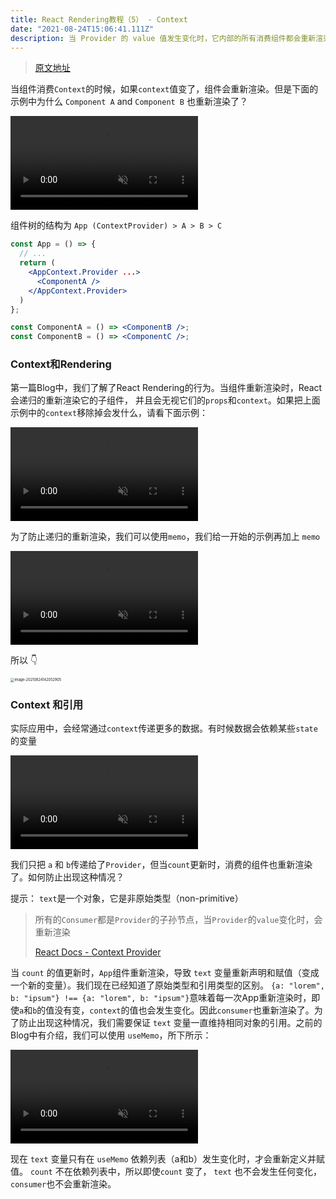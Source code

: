 ```yaml
---
title: React Rendering教程（5） - Context
date: "2021-08-24T15:06:41.111Z"
description: 当 Provider 的 value 值发生变化时，它内部的所有消费组件都会重新渲染。
---
```


> [原文地址](https://alexsidorenko.com/blog/react-render-context/)

当组件消费`Context`的时候，如果`context`值变了，组件会重新渲染。但是下面的示例中为什么 `Component A` and `Component B` 也重新渲染了？

<video style="aspect-ratio: 1360/1121" autoplay="" loop="" muted="" playsinline="" src="https://alexsidorenko.com/345403c36ea184fe348d0e3996725309/initial.mp4"></video>

组件树的结构为 `App (ContextProvider) > A > B > C`

```jsx
const App = () => {
  // ...
  return (
    <AppContext.Provider ...>
      <ComponentA />
    </AppContext.Provider>
  )
};

const ComponentA = () => <ComponentB />;
const ComponentB = () => <ComponentC />;
```

### Context和Rendering

第一篇Blog中，我们了解了React Rendering的行为。当组件重新渲染时，React会递归的重新渲染它的子组件， 并且会无视它们的`props`和`context`。如果把上面示例中的`context`移除掉会发什么，请看下面示例：

<video style="aspect-ratio: 1360/895" autoplay="" loop="" muted="" playsinline="" src="https://alexsidorenko.com/d9096d3e51b8bf32d6ba597e91c2793e/no-context.mp4"></video>

为了防止递归的重新渲染，我们可以使用`memo`，我们给一开始的示例再加上 `memo` 

<video style="aspect-ratio: 1360/1127" autoplay="" loop="" muted="" playsinline="" src="https://alexsidorenko.com/3347fc58a2f5a947c6cf4bba84244a4f/memo.mp4"></video>

所以 👇

 <img src="https://obs-1d2f.oss-cn-hangzhou.aliyuncs.com/images/image-20210824142052905.png" alt="image-20210824142052905" style="zoom:40%;" />



### Context 和引用

实际应用中，会经常通过`context`传递更多的数据。有时候数据会依赖某些`state`的变量

<video style="aspect-ratio: 1360/1195" autoplay="" loop="" muted="" playsinline="" src="https://alexsidorenko.com/9e4b54f5eb5785ecff6c8bfd344f3439/text.mp4"></video>

我们只把 `a` 和 `b`传递给了`Provider`，但当`count`更新时，消费的组件也重新渲染了。如何防止出现这种情况？

提示： `text`是一个对象，它是非原始类型（non-primitive）

> 所有的`Consumer`都是`Provider`的子孙节点，当`Provider`的`value`变化时，会重新渲染
>
> [React Docs - Context Provider](https://reactjs.org/docs/context.html#contextprovider)

当 `count` 的值更新时，`App`组件重新渲染，导致 `text` 变量重新声明和赋值（变成一个新的变量）。我们现在已经知道了原始类型和引用类型的区别。 `{a: "lorem", b: "ipsum"} !== {a: "lorem", b: "ipsum"}`意味着每一次App重新渲染时，即使`a`和`b`的值没有变，`context`的值也会发生变化。因此`consumer`也重新渲染了。为了防止出现这种情况，我们需要保证 `text` 变量一直维持相同对象的引用。之前的Blog中有介绍，我们可以使用 `useMemo`，所下所示：

<video style="aspect-ratio: 1360/1195" autoplay="" loop="" muted="" playsinline="" src="https://alexsidorenko.com/732fa2873e4805de5f45ae3e1dde6dca/usememo.mp4"></video>

现在 `text` 变量只有在 `useMemo` 依赖列表（a和b）发生变化时，才会重新定义并赋值。 `count` 不在依赖列表中，所以即使`count` 变了， `text` 也不会发生任何变化，`consumer`也不会重新渲染。